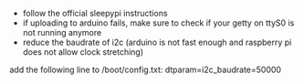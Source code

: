 * follow the official sleepypi instructions
* if uploading to arduino fails, make sure to check if your getty on ttyS0 is not running anymore
* reduce the baudrate of i2c (arduino is not fast enough and raspberry pi does not allow clock stretching)

add the following line to /boot/config.txt:
dtparam=i2c_baudrate=50000
   
